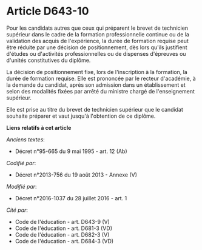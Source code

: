 # Article D643-10

Pour les candidats autres que ceux qui préparent le brevet de technicien supérieur dans le cadre de la formation
professionnelle continue ou de la validation des acquis de l'expérience, la durée de formation requise peut être réduite par
une décision de positionnement, dès lors qu'ils justifient d'études ou d'activités professionnelles ou de dispenses
d'épreuves ou d'unités constitutives du diplôme. 

La décision de positionnement fixe, lors de l'inscription à la formation, la durée de formation requise. Elle est prononcée
par le recteur d'académie, à la demande du candidat, après son admission dans un établissement et selon des modalités fixées
par arrêté du ministre chargé de l'enseignement supérieur.

Elle est prise au titre du brevet de technicien supérieur que le candidat souhaite préparer et vaut jusqu'à l'obtention de ce
diplôme.

**Liens relatifs à cet article**

_Anciens textes_:

  - Décret n°95-665 du 9 mai 1995 - art. 12 (Ab)

_Codifié par_:

  - Décret n°2013-756 du 19 août 2013 -  Annexe (V)

_Modifié par_:

  - Décret n°2016-1037 du 28 juillet 2016 - art. 1

_Cité par_:

  - Code de l'éducation - art. D643-9 (V)
  - Code de l'éducation - art. D681-3 (VD)
  - Code de l'éducation - art. D682-3 (V)
  - Code de l'éducation - art. D684-3 (VD)
